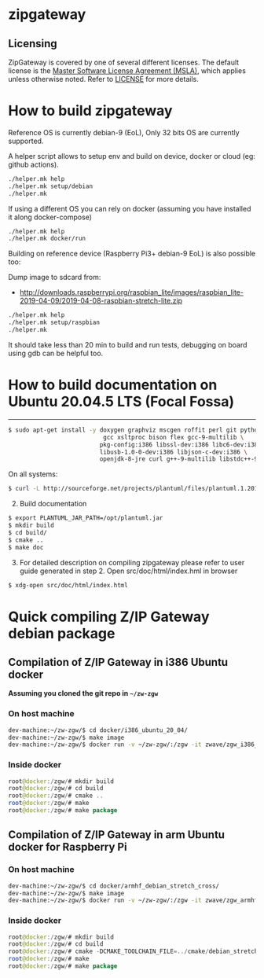 # zipgateway

## Licensing

ZipGateway is covered by one of several different licenses.
The default license is the [Master Software License Agreement (MSLA)](https://www.silabs.com/about-us/legal/master-software-license-agreement), which applies unless otherwise noted. 
Refer to [LICENSE](./LICENSE) for more details.

# How to build zipgateway

Reference OS is currently debian-9 (EoL), Only 32 bits OS are currently supported.

A helper script allows to setup env and build on device, docker or cloud (eg: github actions).

```bash
./helper.mk help
./helper.mk setup/debian
./helper.mk
```

If using a different OS you can rely on docker (assuming you have installed it along docker-compose)

```bash
./helper.mk help
./helper.mk docker/run
```

Building on reference device (Raspberry Pi3+ debian-9 EoL) is also possible too:

Dump image to sdcard from:

- http://downloads.raspberrypi.org/raspbian_lite/images/raspbian_lite-2019-04-09/2019-04-08-raspbian-stretch-lite.zip

```bash
./helper.mk help
./helper.mk setup/raspbian
./helper.mk
```
It should take less than 20 min to build and run tests,
debugging on board using gdb can be helpful too.


# How to build documentation on Ubuntu 20.04.5 LTS (Focal Fossa)
----------------------------
```bash
$ sudo apt-get install -y doxygen graphviz mscgen roffit perl git python3 cmake\
                           gcc xsltproc bison flex gcc-9-multilib \
                          pkg-config:i386 libssl-dev:i386 libc6-dev:i386 \
                          libusb-1.0-0-dev:i386 libjson-c-dev:i386 \
                          openjdk-8-jre curl g++-9-multilib libstdc++-9-dev
```
On all systems:
```bash
$ curl -L http://sourceforge.net/projects/plantuml/files/plantuml.1.2019.7.jar/download --output /opt/plantuml.jar
```

2. Build documentation
```bash
$ export PLANTUML_JAR_PATH=/opt/plantuml.jar
$ mkdir build
$ cd build/
$ cmake ..
$ make doc 
```

3. For detailed description on compiling zipgateway please refer to user guide 
generated in step 2. 
Open src/doc/html/index.hml in browser

```bash
$ xdg-open src/doc/html/index.html
```
# Quick compiling Z/IP Gateway debian package

## Compilation of Z/IP Gateway in i386 Ubuntu docker

**Assuming you cloned the git repo in ```~/zw-zgw```**

### On host machine
```bash
dev-machine:~/zw-zgw/$ cd docker/i386_ubuntu_20_04/
dev-machine:~/zw-zgw/$ make image
dev-machine:~/zw-zgw/$ docker run -v ~/zw-zgw/:/zgw -it zwave/zgw_i386_ubuntu_20_04 bash
```

### Inside docker

```java
root@docker:/zgw/# mkdir build
root@docker:/zgw/# cd build
root@docker:/zgw/# cmake ..
root@docker:/zgw/# make
root@docker:/zgw/# make package
```

## Compilation of Z/IP Gateway in arm Ubuntu docker for Raspberry Pi

### On host machine

```bash
dev-machine:~/zw-zgw/$ cd docker/armhf_debian_stretch_cross/
dev-machine:~/zw-zgw/$ make image
dev-machine:~/zw-zgw/$ docker run -v ~/zw-zgw/:/zgw -it zwave/zgw_armhf_debian_stretch_cross bash
```

### Inside docker

```java
root@docker:/zgw/# mkdir build
root@docker:/zgw/# cd build
root@docker:/zgw/# cmake -DCMAKE_TOOLCHAIN_FILE=../cmake/debian_stretch_armhf.cmake ..
root@docker:/zgw/# make
root@docker:/zgw/# make package
```



